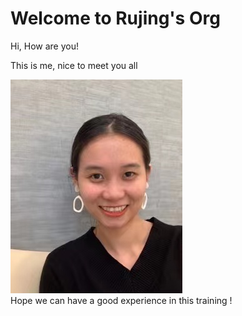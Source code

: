 # Welcome to Rujing's Org
Hi, How are you!  

This is me, nice to meet you all  

![image](https://github.com/Rujing21/2/blob/main/rujing.jpg)  
Hope we can have a good experience in this training !
